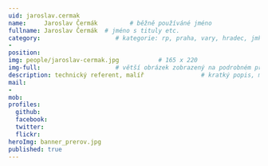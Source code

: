 ```yaml
---
uid: jaroslav.cermak
name:     Jaroslav Čermák         # běžně používáné jméno
fullname: Jaroslav Čermák  # jméno s tituly etc.
category:                     # kategorie: rp, praha, vary, hradec, jmk, senat
- 
position:
img: people/jaroslav-cermak.jpg           # 165 x 220
img-full:                     # větší obrázek zobrazený na podrobném profilu
description: technický referent, malíř                # kratký popis, max 160 znaků
mail:
- 
mob:         
profiles:
  github:
  facebook:       
  twitter:        
  flickr:       
heroImg: banner_prerov.jpg
published: true
---
```

